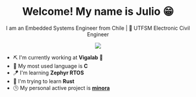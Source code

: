 <div align="center">

  <h1 align="center">Welcome! My name is Julio 😁</h1>

  I am an Embedded Systems Engineer from Chile | 🏰 UTFSM Electronic Civil Engineer

  ![](https://komarev.com/ghpvc/?username=jcontrerasf&style=for-the-badge)
</div>

- ⛏️ I'm currently working at **Vigalab** 🦺
- 🤖 My most used language is **C**
- 🪁 I'm learning **Zephyr RTOS** 
- 🦀 I'm trying to learn **Rust** 
- 🕒 My personal active project is [**minora**](https://github.com/jcontrerasf/minora_ESP32)
